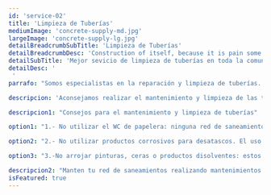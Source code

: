 ```yaml
---
id: 'service-02'
title: 'Limpieza de Tuberías'
mediumImage: 'concrete-supply-md.jpg'
largeImage: 'concrete-supply-lg.jpg'
detailBreadcrumbSubTitle: 'Limpieza de Tuberías'
detailBreadcrumbDesc: 'Construction of itself, because it is pain some proper style design occur are pleasure'
detailSubTitle: 'Mejor sevicio de limpieza de tuberías en toda la comunidad de Madrid con inspección con cámara gratuita al finalizar la misma'
detailDesc: '
 '
parrafo: "Somos especialistas en la reparación y limpieza de tuberías. Acudimos urgentemente para solucionar el problema en el menor tiempo posible las 24 horas del día."

descripcion: 'Aconsejamos realizar el mantenimiento y limpieza de las tuberías con frecuencia de al menos una vez al año, para evitar el deterioro o rotura de la tuberías en el peor de los casos, un mal uso o mal cuidados de las tuberías como incidencia leve puede ocasionar atascos produciendo malos olores o impedir que el agua siga su curso natural. El mantenimiento y la limpieza de tuberías es lo mas importante tras una correcta instalación de estas. Si se realiza un mantenimiento y limpieza de las tuberías adecuadamente y frecuentemente evitaremos disgustos causados inundaciones, desbordamientos de los desechos por los WC, humedades, malos olores, entre otras muchas incidencias que pueden suponer un gasto económico elevado.'

descripcion1: "Consejos para el mantenimiento y limpieza de tuberías"

option1: "1.- No utilizar el WC de papelera: ninguna red de saneamientos debe de ser utilizada como papelera. Verter plásticos, papeles, utensilios para la higiene femenina ( tampones, compresas, etc…), gomas, bastoncillos u hojas de afeitar entre otras muchas cosas que se tiran, esta totalmente contraindicado si no se quiere producir un atasco o rotura en las bajantes o saneamientos."

option2: "2.- No utilizar productos corrosivos para desatascos. El uso de productos de fuerte corrosión esta muy demandado por el público, pero es totalmente negativo para la red de saneamientos, ya que pueden causar deterioro y destruir las tuberías y bajantes."

option3: "3.-No arrojar pinturas, ceras o productos disolventes: estos productos deterioran las tuberías. Estos productos se adhieren en la pared de las tuberías, provocando el cúmulo y provocar un atasco. "

descripcion2: "Manten tu red de saneamientos realizando mantenimientos esporádicos y limpieza de las tuberías. Llámanos y te daremos presupuesto GRATIS y sin compromiso."
isFeatured: true
---
```

